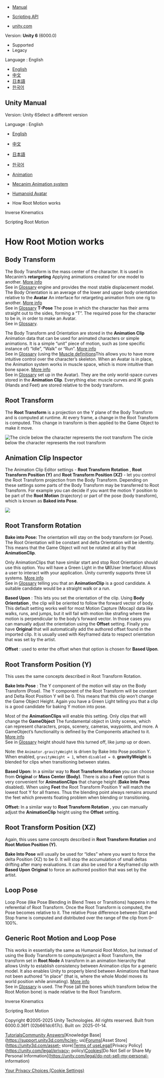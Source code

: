 [](https://docs.unity3d.com)

  * [Manual](../Manual/index.html)
  * [Scripting API](../ScriptReference/index.html)

  * [unity.com](https://unity.com/)

Version: **Unity 6** (6000.0)

  * Supported
  * Legacy

Language : English

  * [English](/Manual/RootMotion.html)
  * [中文](/cn/current/Manual/RootMotion.html)
  * [日本語](/ja/current/Manual/RootMotion.html)
  * [한국어](/kr/current/Manual/RootMotion.html)

[](https://docs.unity3d.com)

## Unity Manual

Version: Unity 6Select a different version

Language : English

  * [English](/Manual/RootMotion.html)
  * [中文](/cn/current/Manual/RootMotion.html)
  * [日本語](/ja/current/Manual/RootMotion.html)
  * [한국어](/kr/current/Manual/RootMotion.html)

  * [Animation](AnimationSection.html)
  * [Mecanim Animation system](AnimationOverview.html)
  * [Humanoid Avatar](AvatarCreationandSetup.html)
  * How Root Motion works

[](InverseKinematics.html)

Inverse Kinematics

[](ScriptingRootMotion.html)

Scripting Root Motion

# How Root Motion works

## Body Transform

The Body Transform is the mass center of the character. It is used in
Mecanim’s **retargeting** Applying animations created for one model to
another. [More info](Retargeting.html)  
See in [Glossary](Glossary.html#Retargeting) engine and provides the most
stable displacement model. The Body Orientation is an average of the lower and
upper body orientation relative to the **Avatar** An interface for retargeting
animation from one rig to another. [More info](ConfiguringtheAvatar.html)  
See in [Glossary](Glossary.html#Avatar) **T-Pose** The pose in which the
character has their arms straight out to the sides, forming a “T”. The
required pose for the character to be in, in order to make an Avatar.  
See in [Glossary](Glossary.html#T-pose).

The Body Transform and Orientation are stored in the **Animation Clip**
Animation data that can be used for animated characters or simple animations.
It is a simple “unit” piece of motion, such as (one specific instance of)
“Idle”, “Walk” or “Run”. [More info](class-AnimationClip.html)  
See in [Glossary](Glossary.html#AnimationClip) (using the [Muscle
definitions](MuscleDefinitions.html)This allows you to have more intuitive
control over the character’s skeleton. When an Avatar is in place, the
Animation system works in muscle space, which is more intuitive than bone
space. [More info](MuscleDefinitions.html)  
See in [Glossary](Glossary.html#Muscledefinition) set up in the Avatar). They
are the only world-space curves stored in the **Animation Clip**. Everything
else: muscle curves and IK goals (Hands and Feet) are stored relative to the
body transform.

## Root Transform

The **Root Transform** is a projection on the Y plane of the Body Transform
and is computed at runtime. At every frame, a change in the Root Transform is
computed. This change in transform is then applied to the Game Object to make
it move.

![The circle below the character represents the root
transform](../uploads/Main/MecanimRootMotionPreview.jpg) The circle below the
character represents the root transform

## Animation Clip Inspector

The Animation Clip Editor settings - **Root Transform Rotation** , **Root
Transform Position (Y)** and **Root Transform Position (XZ)** \- let you
control the Root Transform projection from the Body Transform. Depending on
these settings some parts of the Body Transform may be transferred to Root
Transform. For example you can decide if you want the motion Y position to be
part of the **Root Motion** (trajectory) or part of the pose (body transform),
which is known as **Baked into Pose**.

![](../uploads/Main/MecanimRootMotion.png)

## Root Transform Rotation

**Bake into Pose:** The orientation will stay on the body transform (or Pose).
The Root Orientation will be constant and delta Orientation will be identity.
This means that the Game Object will not be rotated at all by that
**AnimationClip**.

Only AnimationClips that have similar start and stop Root Orientation should
use this option. You will have a Green Light in the **UI**(User Interface)
Allows a user to interact with your application. Unity currently supports
three UI systems. [More info](UI-system-compare.html)  
See in [Glossary](Glossary.html#UI) telling you that an **AnimationClip** is a
good candidate. A suitable candidate would be a straight walk or a run.

**Based Upon** : This lets you set the orientation of the clip. Using **Body
Orientation** , the clip will be oriented to follow the forward vector of
body. This default setting works well for most Motion Capture (Mocap) data
like walks, runs, and jumps, but it will fail with motion like strafing where
the motion is perpendicular to the body’s forward vector. In those cases you
can manually adjust the orientation using the **Offset** setting. Finally you
have **Original** that will automatically add the authored offset found in the
imported clip. It is usually used with Keyframed data to respect orientation
that was set by the artist.

**Offset** : used to enter the offset when that option is chosen for **Based
Upon**.

## Root Transform Position (Y)

This uses the same concepts described in Root Transform Rotation.

**Bake Into Pose** : The Y component of the motion will stay on the Body
Transform (Pose). The Y component of the Root Transform will be constant and
Delta Root Position Y will be 0. This means that this clip won’t change the
Game Object Height. Again you have a Green Light telling you that a clip is a
good candidate for baking Y motion into pose.

Most of the **AnimationClips** will enable this setting. Only clips that will
change the **GameObject** The fundamental object in Unity scenes, which can
represent characters, props, scenery, cameras, waypoints, and more. A
GameObject’s functionality is defined by the Components attached to it. [More
info](class-GameObject.html)  
See in [Glossary](Glossary.html#GameObject) height should have this turned
off, like jump up or down.

Note: the `Animator.gravityWeight` is driven by Bake Into Pose position Y.
When enabled, `gravityWeight = 1`, when `disabled = 0`. **gravityWeight** is
blended for clips when transitioning between states.

**Based Upon:** In a similar way to **Root Transform Rotation** you can choose
from **Original** or **Mass Center (Body)**. There is also a **Feet** option
that is very convenient for **AnimationClips** that change height (**Bake Into
Pose** disabled). When using **Feet** the Root Transform Position Y will match
the lowest foot Y for all frames. Thus the blending point always remains
around the feet which prevents floating problem when blending or
transitioning.

**Offset:** In a similar way to **Root Transform Rotation** , you can manually
adjust the **AnimationClip** height using the **Offset** setting.

## Root Transform Position (XZ)

Again, this uses same concepts described in **Root Transform Rotation** and
**Root Motion Position (Y).**

**Bake Into Pose** will usually be used for “Idles” where you want to force
the delta Position (XZ) to be 0. It will stop the accumulation of small deltas
drifting after many evaluations. It can also be used for a Keyframed clip with
**Based Upon** **Original** to force an authored position that was set by the
artist.

## Loop Pose

Loop Pose (like Pose Blending in Blend Trees or Transitions) happens in the
referential of Root Transform. Once the Root Transform is computed, the Pose
becomes relative to it. The relative Pose difference between Start and Stop
frame is computed and distributed over the range of the clip from 0–100%.

## Generic Root Motion and Loop Pose

This works in essentially the same as Humanoid Root Motion, but instead of
using the Body Transform to compute/project a Root Transform, the transform
set in **Root Node** A transform in an animation hierarchy that allows Unity
to establish consistency between Animation clips for a generic model. It also
enables Unity to properly blend between Animations that have not been authored
“in place” (that is, where the whole Model moves its world position while
animating). [More info](AnimationRootMotionNodeOnImportedClips.html)  
See in [Glossary](Glossary.html#Rootnode) is used. The Pose (all the bones
which transform below the Root Motion bone) is made relative to the Root
Transform.

[](InverseKinematics.html)

Inverse Kinematics

[](ScriptingRootMotion.html)

Scripting Root Motion

Copyright ©2005-2025 Unity Technologies. All rights reserved. Built from
6000.0.36f1 (02b661dc617c). Built on: 2025-01-14.

[Tutorials](https://learn.unity.com/)[Community
Answers](https://answers.unity3d.com)[Knowledge
Base](https://support.unity3d.com/hc/en-
us)[Forums](https://forum.unity3d.com)[Asset Store](https://unity3d.com/asset-
store)[Terms of
use](https://docs.unity3d.com/Manual/TermsOfUse.html)[Legal](https://unity.com/legal)[Privacy
Policy](https://unity.com/legal/privacy-
policy)[Cookies](https://unity.com/legal/cookie-policy)[Do Not Sell or Share
My Personal Information](https://unity.com/legal/do-not-sell-my-personal-
information)

[Your Privacy Choices (Cookie Settings)](javascript:void\(0\);)

